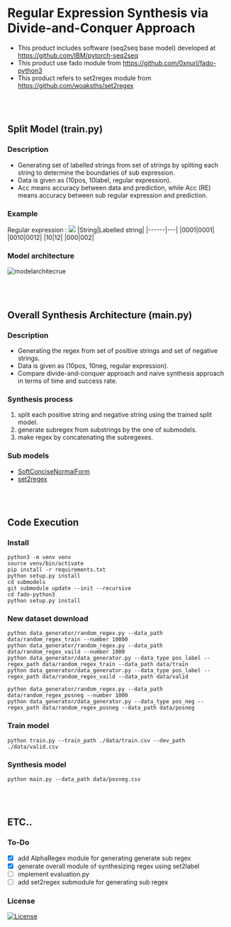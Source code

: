 # Regular Expression Synthesis via Divide-and-Conquer Approach


- This product includes software (seq2seq base model) developed at https://github.com/IBM/pytorch-seq2seq
- This product use fado module from https://github.com/0xnurl/fado-python3
- This product refers to set2regex module from https://github.com/woaksths/set2regex

<br> <br>

## Split Model (train.py)

### Description
- Generating set of labelled strings from set of strings by spliting each string to determine the boundaries of sub expression.
- Data is given as (10pos, 10label, regular expression).
- Acc means accuracy between data and prediction, while Acc (RE) means accuracy between sub regular expression and prediction.

### Example
Regular expression : _<img src="https://render.githubusercontent.com/render/math?math=0^* 1^? 0">_
|String|Labelled string|
|------|---|
|0001|0001|
|0010|0012|
|10|12|
|000|002|

### Model architecture
![modelarchitecrue](https://user-images.githubusercontent.com/64397574/128458956-751766c6-a8f9-4bdd-b7f9-269a5895d700.png)


<br> <br>

## Overall Synthesis Architecture (main.py)

### Description
- Generating the regex from set of positive strings and set of negative strings.
- Data is given as (10pos, 10neg, regular expression).
- Compare divide-and-conquer approach and naive synthesis approach in terms of time and success rate.

### Synthesis process
1. split each positive string and negative string using the trained split model.
2. generate subregex from substrings by the one of submodels.
3. make regex by concatenating the subregexes.

### Sub models
- [SoftConciseNormalForm](https://github.com/suhyeon0123/SoftConciseNormalForm)
- [set2regex](https://github.com/woaksths/set2regex)


<br> <br>

## Code Execution

### Install
```shell
python3 -m venv venv
source venv/bin/activate
pip install -r requirements.txt
python setup.py install
cd submodels  
git submodule update --init --recursive
cd fado-python3
python setup.py install
```
    
### New dataset download
    python data_generator/random_regex.py --data_path data/random_regex_train --number 10000
    python data_generator/random_regex.py --data_path data/random_regex_vaild --number 1000
    python data_generator/data_generator.py --data_type pos_label --regex_path data/random_regex_train --data_path data/train
    python data_generator/data_generator.py --data_type pos_label --regex_path data/random_regex_vaild --data_path data/valid
    
    python data_generator/random_regex.py --data_path data/random_regex_posneg --number 1000
    python data_generator/data_generator.py --data_type pos_neg --regex_path data/random_regex_posneg --data_path data/posneg
    

### Train model
    python train.py --train_path ./data/train.csv --dev_path ./data/valid.csv
    
### Synthesis model
    python main.py --data_path data/posneg.csv
    

    
    

<br> <br>

## ETC..

### To-Do
- [x] add AlphaRegex module for generating generate sub regex
- [x] generate overall module of synthesizing regex using set2label
- [ ] implement evaluation.py 
- [ ] add set2regex submodule for generating sub regex

### License

[![License](https://img.shields.io/badge/License-Apache%202.0-blue.svg)](https://opensource.org/licenses/Apache-2.0)
